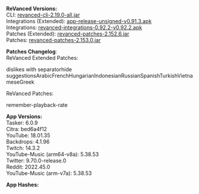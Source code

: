 **ReVanced Versions:**  
CLI: [revanced-cli-2.19.0-all.jar](https://github.com/revanced/revanced-cli/releases/tag/v2.19.0)  
Integrations (Extended): [app-release-unsigned-v0.91.3.apk](https://github.com/inotia00/revanced-integrations/releases/tag/v0.91.3)  
Integrations: [revanced-integrations-0.92.2-v0.92.2.apk](https://github.com/revanced/revanced-integrations/releases/tag/v0.92.2)  
Patches (Extended): [revanced-patches-2.152.6.jar](https://github.com/inotia00/revanced-patches/releases/tag/v2.152.6)  
Patches: [revanced-patches-2.153.0.jar](https://github.com/revanced/revanced-patches/releases/tag/v2.153.0)  

**Patches Changelog**:   
ReVanced Extended Patches:  

dislikes with separatorhide suggestionsArabicFrenchHungarianIndonesianRussianSpanishTurkishVietnameseGreek
  
ReVanced Patches:   

remember-playback-rate
  
**App Versions:**  
Tasker: 6.0.9  
Citra: bed6a4f12  
YouTube: 18.01.35  
Backdrops: 4.1.96  
Twitch: 14.3.2  
YouTube-Music (arm64-v8a): 5.38.53  
Twitter: 9.70.0-release.0  
Reddit: 2022.45.0  
YouTube-Music (arm-v7a): 5.38.53  

**App Hashes:**  
  
